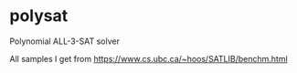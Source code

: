 # polysat
Polynomial ALL-3-SAT solver


All samples I get from https://www.cs.ubc.ca/~hoos/SATLIB/benchm.html

